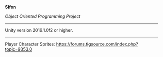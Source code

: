 **Sifon**

*Object Oriented Programming Project*

------------------------------------------------------------
Unity version 2019.1.0f2 or higher.

------------------------------------------------------------

Player Character Sprites:
https://forums.tigsource.com/index.php?topic=9353.0



